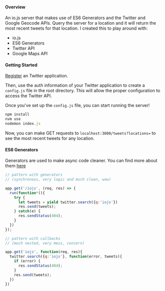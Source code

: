 #### Overview

An io.js server that makes use of ES6 Generators and the Twitter and Google Geocode APIs. Query the server for a location and it will return the most recent tweets for that location. I created this to play around with: 
- io.js
- ES6 Generators
- Twitter API
- Google Maps API

#### Getting Started

[Register](https://apps.twitter.com/) an Twitter application. 

Then, use the auth information of your Twitter application to create a `config.js` file in the root directory. This will allow the proper configuration to access the Twitter API.

Once you've set up the `config.js` file, you can start running the server!

```javascript
npm install
nvm use
nodemon index.js
```

Now, you can make GET requests to `localhost:3000/tweets?locations=` to see the most recent tweets for any location.

#### ES6 Generators

Generators are used to make async code cleaner. You can find more about them [here](https://developer.mozilla.org/en-US/docs/Web/JavaScript/Reference/Statements/function*)

```javascript
// pattern with generators 
// (synchronous, very logic and much clean, wow)

app.get('/iojs', (req, res) => {
  run(function*(){
    try {
      let tweets = yield twitter.search({q:'iojs'})
      res.send(tweets);
    } catch(e) {
      res.sendStatus(404);
    }
  })
});

// pattern with callbacks 
// (much nested, very mess, concern)

app.get('iojs', function(req, res){
  twitter.search({q:'iojs'}, function(error, tweets){
  	if (error) {
  	  res.sendStatus(404);
  	}
    res.send(tweets);
  })
})
```


